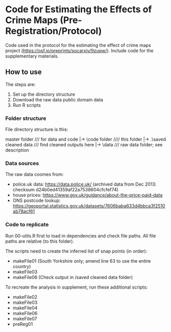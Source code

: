 # Code for Estimating the Effects of Crime Maps (Pre-Registration/Protocol)
Code used in the protocol for the estimating the effect of crime maps project (https://osf.io/preprints/socarxiv/9zupw/). Include code for the supplementary materials.

## How to use

The steps are:
1. Set up the directory structure
2. Download the raw data public domain data
3. Run R scripts

### Folder structure
File directory structure is this:

master folder /// for data and code
|-> \code folder //// this folder
    |-> .\saved cleaned data /// find cleaned outputs here
|-> \data /// raw data folder; see description

### Data sources

The raw data coomes from:
- police.uk data: https://data.police.uk/ (archived data from Dec 2013: checksum d24b0ed41359af22a7538604cfcfef74)
- house prices: https://www.gov.uk/guidance/about-the-price-paid-data
- ONS postcode lookup: https://geoportal.statistics.gov.uk/datasets/7606baba633d4bbca3f2510ab78acf61

### Code to replicate

Run 00-utils.R first to load in dependencies and check file paths. All file paths are relative (to this folder).

The scripts need to create the inferred list of snap points (in order):
- makeFile01 (South Yorkshire only; amend line 63 to use the entire country)
- makeFile03
- makeFile06 (Check output in /saved cleaned data folder)

To recreate the analysis in supplement, run these additional scripts:
- makeFile02
- makeFile03
- makeFile04
- makeFile06
- makeFile07
- preReg01
